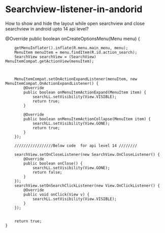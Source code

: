 # Searchview-listener-in-andorid
How to show and hide the layout while open searchview and close searchview in android upto 14 api level?


   @Override
    public boolean onCreateOptionsMenu(Menu menu) {

        getMenuInflater().inflate(R.menu.main_menu, menu);
        MenuItem menuItem = menu.findItem(R.id.action_search);
        SearchView searchView = (SearchView) MenuItemCompat.getActionView(menuItem);



        MenuItemCompat.setOnActionExpandListener(menuItem, new MenuItemCompat.OnActionExpandListener() {
            @Override
            public boolean onMenuItemActionExpand(MenuItem item) {
                searchLL.setVisibility(View.VISIBLE);
                return true;
            }

            @Override
            public boolean onMenuItemActionCollapse(MenuItem item) {
                searchLL.setVisibility(View.GONE);
                return true;
            }
        });
        
        /////////////////Below code  for api level 14 ////////
        
        searchView.setOnCloseListener(new SearchView.OnCloseListener() {
            @Override
            public boolean onClose() {
                searchLL.setVisibility(View.GONE);
                return false;
            }
        });
        searchView.setOnSearchClickListener(new View.OnClickListener() {
            @Override
            public void onClick(View v) {
                searchLL.setVisibility(View.VISIBLE);
            }
        });


        return true;
    }
